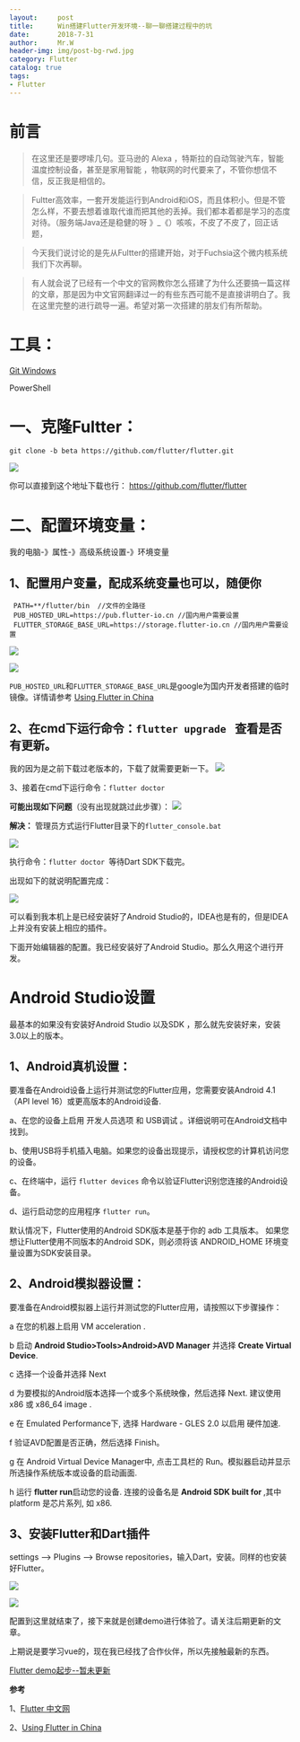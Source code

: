 ```yaml
---
layout:     post                  
title:      Win搭建Flutter开发环境--聊一聊搭建过程中的坑      
date:       2018-7-31             
author:     Mr.W                   
header-img: img/post-bg-rwd.jpg  
category: Flutter   
catalog: true  
tags:                             
- Flutter 
---
```


# 前言

> 在这里还是要啰嗦几句。亚马逊的 Alexa ，特斯拉的自动驾驶汽车，智能温度控制设备，甚至是家用智能
，物联网的时代要来了，不管你想信不信，反正我是相信的。

> Fultter高效率，一套开发能运行到Android和iOS，而且体积小。但是不管怎么样，不要去想着谁取代谁而把其他的丢掉。我们都本着都是学习的态度对待。（服务端Java还是稳健的呀   》_《）咳咳，不皮了不皮了，回正话题，

> 今天我们说讨论的是先从Fultter的搭建开始，对于Fuchsia这个微内核系统我们下次再聊。

> 有人就会说了已经有一个中文的官网教你怎么搭建了为什么还要搞一篇这样的文章，那是因为中文官网翻译过一的有些东西可能不是直接讲明白了。我在这里完整的进行疏导一遍。希望对第一次搭建的朋友们有所帮助。

# 工具：

[Git Windows](https://git-scm.com/download/win)

PowerShell

# 一、克隆Fultter：

`git clone -b beta https://github.com/flutter/flutter.git`

![](https://raw.githubusercontent.com/wjw0315/blog_gitalk/master/2018/7-30/1.png)


你可以直接到这个地址下载也行：
https://github.com/flutter/flutter

# 二、配置环境变量：

我的电脑-》属性-》高级系统设置-》环境变量

## 1、配置用户变量，配成系统变量也可以，随便你

```
 PATH=**/flutter/bin  //文件的全路径
 PUB_HOSTED_URL=https://pub.flutter-io.cn //国内用户需要设置
 FLUTTER_STORAGE_BASE_URL=https://storage.flutter-io.cn //国内用户需要设置
 ```
 ![](https://raw.githubusercontent.com/wjw0315/blog_gitalk/master/2018/7-30/4.png)

![](https://raw.githubusercontent.com/wjw0315/blog_gitalk/master/2018/7-30/5.png)


`PUB_HOSTED_URL`和`FLUTTER_STORAGE_BASE_URL`是google为国内开发者搭建的临时镜像。详情请参考 [Using Flutter in China](https://github.com/flutter/flutter/wiki/Using-Flutter-in-China)

## 2、在cmd下运行命令：`flutter upgrade ` 查看是否有更新。

我的因为是之前下载过老版本的，下载了就需要更新一下。
![](https://raw.githubusercontent.com/wjw0315/blog_gitalk/master/2018/7-30/2.png)

3、接着在cmd下运行命令：`flutter doctor ` 


**可能出现如下问题**（没有出现就跳过此步骤）：
![](https://raw.githubusercontent.com/wjw0315/blog_gitalk/master/2018/7-30/3.png)

**解决：** 管理员方式运行Flutter目录下的`flutter_console.bat`

![](https://raw.githubusercontent.com/wjw0315/blog_gitalk/master/2018/7-30/6.png)

执行命令：`flutter doctor `等待Dart SDK下载完。

出现如下的就说明配置完成：

![](https://raw.githubusercontent.com/wjw0315/blog_gitalk/master/2018/7-30/7.png)

可以看到我本机上是已经安装好了Android Studio的，IDEA也是有的，但是IDEA上并没有安装上相应的插件。

下面开始编辑器的配置。我已经安装好了Android Studio。那么久用这个进行开发。

# Android Studio设置

最基本的如果没有安装好Android Studio 以及SDK ，那么就先安装好来，安装3.0以上的版本。


## 1、Android真机设置：

要准备在Android设备上运行并测试您的Flutter应用，您需要安装Android 4.1（API level 16）或更高版本的Android设备.

a、在您的设备上启用 开发人员选项 和 USB调试 。详细说明可在Android文档中找到。

b、使用USB将手机插入电脑。如果您的设备出现提示，请授权您的计算机访问您的设备。

c、在终端中，运行 `flutter devices` 命令以验证Flutter识别您连接的Android设备。

d、运行启动您的应用程序 `flutter run`。

默认情况下，Flutter使用的Android SDK版本是基于你的 adb 工具版本。 如果您想让Flutter使用不同版本的Android SDK，则必须将该 ANDROID_HOME 环境变量设置为SDK安装目录。

## 2、Android模拟器设置：

要准备在Android模拟器上运行并测试您的Flutter应用，请按照以下步骤操作：

a 在您的机器上启用 VM acceleration .

b 启动 **Android Studio>Tools>Android>AVD Manager** 并选择 **Create Virtual Device**.

c 选择一个设备并选择 Next

d 为要模拟的Android版本选择一个或多个系统映像，然后选择 Next. 建议使用 x86 或 x86_64 image .

e 在 Emulated Performance下, 选择 Hardware - GLES 2.0 以启用 硬件加速.

f 验证AVD配置是否正确，然后选择 Finish。

g 在 Android Virtual Device Manager中, 点击工具栏的 Run。模拟器启动并显示所选操作系统版本或设备的启动画面.

h 运行 **flutter run**启动您的设备. 连接的设备名是 **Android SDK built for <platform>**,其中 platform 是芯片系列, 如 x86.

## 3、安装Flutter和Dart插件

settings –> Plugins –> Browse repositories，输入Dart，安装。同样的也安装好Flutter。

![](https://raw.githubusercontent.com/wjw0315/blog_gitalk/master/2018/7-30/8.png)

![](https://raw.githubusercontent.com/wjw0315/blog_gitalk/master/2018/7-30/9.png)


配置到这里就结束了，接下来就是创建demo进行体验了。请关注后期更新的文章。

上期说是要学习vue的，现在我已经找了合作伙伴，所以先接触最新的东西。

[Flutter demo起步--暂未更新]()

**参考**

1、[Flutter 中文网](https://flutterchina.club/)

2、[Using Flutter in China](https://github.com/flutter/flutter/wiki/Using-Flutter-in-China)
